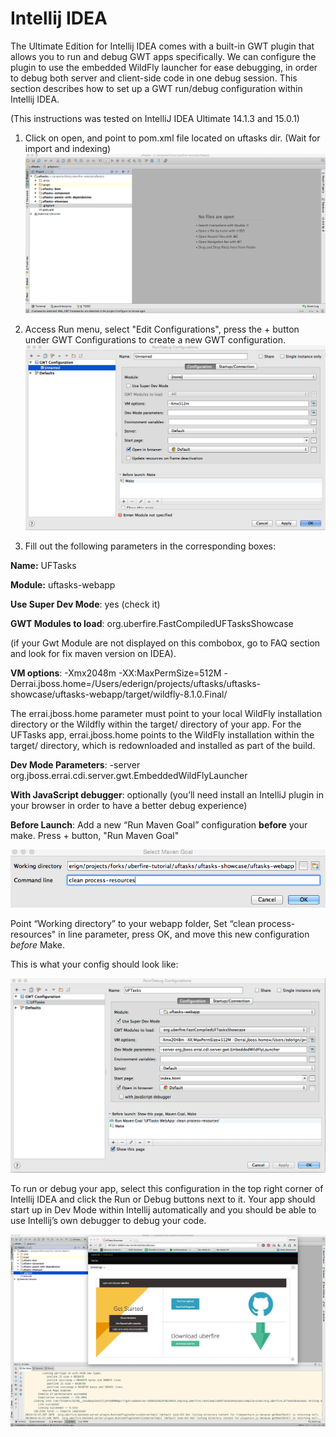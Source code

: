 # Intellij IDEA

The Ultimate Edition for Intellij IDEA comes with a built-in GWT plugin that allows you to run and debug GWT apps specifically. We can configure the plugin to use the embedded WildFly launcher for ease debugging, in order to debug both server and client-side code in one debug session. This section describes how to set up a GWT run/debug configuration within Intellij IDEA.

(This instructions was tested on  IntelliJ IDEA Ultimate 14.1.3 and 15.0.1)

1. Click on open, and point to pom.xml file located on uftasks dir. (Wait for import and indexing)
![imported project](importedProject.png)

2. Access Run menu, select "Edit Configurations", press the + button under GWT Configurations to create a new GWT configuration.
![empty gwt](emptyGwtConfiguration.png)

3. Fill out the following parameters in the corresponding boxes:

**Name:** UFTasks

 **Module:** uftasks-webapp

 **Use Super Dev Mode**: yes (check it)

 **GWT Modules to load**: org.uberfire.FastCompiledUFTasksShowcase

(if your Gwt Module are not displayed on this combobox, go to FAQ section and look for fix maven version on IDEA).

 **VM options**: -Xmx2048m -XX:MaxPermSize=512M -Derrai.jboss.home=/Users/ederign/projects/uftasks/uftasks-showcase/uftasks-webapp/target/wildfly-8.1.0.Final/

The errai.jboss.home parameter must point to your local WildFly installation directory or the Wildfly within the target/ directory of your app. For the UFTasks app, errai.jboss.home points to the WildFly installation within the target/ directory, which is redownloaded and installed as part of the build.

**Dev Mode Parameters**:
-server org.jboss.errai.cdi.server.gwt.EmbeddedWildFlyLauncher

**With JavaScript debugger**: optionally (you’ll need install an IntelliJ plugin in your browser in order to have a better debug experience)

**Before Launch**: Add a new “Run Maven Goal” configuration **before** your make. Press + button, "Run Maven Goal"

![maven goal](mavenGoal.png)

Point “Working directory” to your webapp folder, Set “clean process-resources" in line parameter, press OK, and move this new configuration *before* Make.


This is what your config should look like:

![config idea](configIDEA.png)

To run or debug your app, select this configuration in the top right corner of Intellij IDEA and click the Run or Debug buttons next to it. Your app should start up in Dev Mode within Intellij automatically and you should be able to use Intellij’s own debugger to debug your code.

![run idea](runOnIDEA.png)

